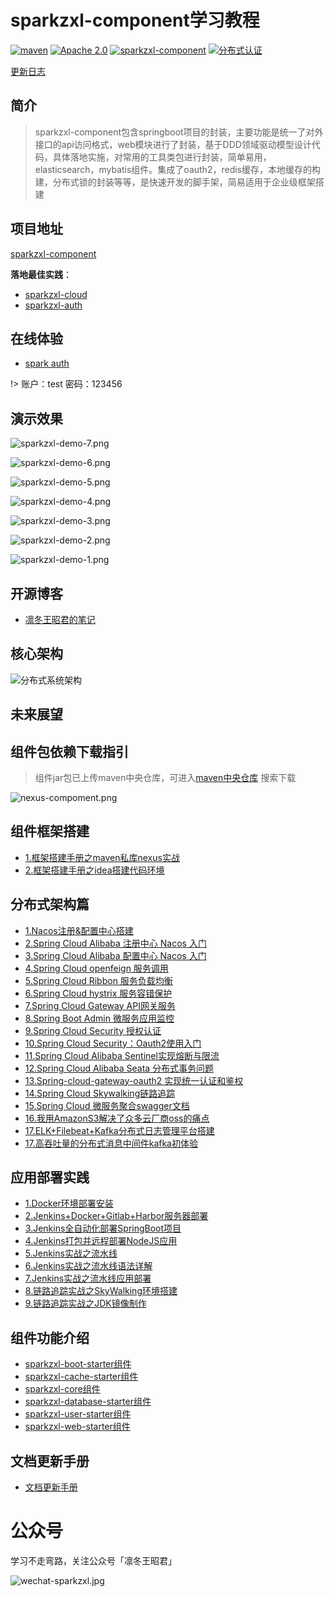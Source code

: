 # sparkzxl-component学习教程

<p>
<a href="https://search.maven.org/"><img src="https://img.shields.io/badge/maven-1.1-blue" alt="maven"></a>
<a href="https://www.apache.org/licenses/"><img src="https://img.shields.io/badge/license-Apache%202.0-blue" alt="Apache 2.0"></a>
<a href="https://github.com/sparkzxl/sparkzxl-component"><img src="https://img.shields.io/badge/组件-sparkzxl--component-orange" alt="sparkzxl-component"></a>
<a href="https://github.com/sparkzxl/sparkzxl-auth"><img src="https://img.shields.io/badge/分布式认证-sparkzxl--auth-success" alt="分布式认证"></a>
</p>

[更新日志](forward/CHANGELOG.md)

## 简介

> sparkzxl-component包含springboot项目的封装，主要功能是统一了对外接口的api访问格式，web模块进行了封装，基于DDD领域驱动模型设计代码，具体落地实施，对常用的工具类包进行封装，简单易用，elasticsearch，mybatis组件。集成了oauth2，redis缓存，本地缓存的构建，分布式锁的封装等等，是快速开发的脚手架，简易适用于企业级框架搭建

## 项目地址

[sparkzxl-component](https://github.com/sparkzxl/sparkzxl-component.git)

**落地最佳实践**：

- [sparkzxl-cloud](https://github.com/sparkzxl/sparkzxl-cloud.git)
- [sparkzxl-auth](https://github.com/sparkzxl/sparkzxl-auth.git)

## 在线体验

- [spark auth](http://119.45.182.28:3000/login)

!> 账户：test 密码：123456

## 演示效果

![sparkzxl-demo-7.png](https://oss.sparksys.top/images/sparkzxl-demo-7.png)

![sparkzxl-demo-6.png](https://oss.sparksys.top/images/sparkzxl-demo-6.png)

![sparkzxl-demo-5.png](https://oss.sparksys.top/images/sparkzxl-demo-5.png)

![sparkzxl-demo-4.png](https://oss.sparksys.top/images/sparkzxl-demo-4.png)

![sparkzxl-demo-3.png](https://oss.sparksys.top/images/sparkzxl-demo-3.png)

![sparkzxl-demo-2.png](https://oss.sparksys.top/images/sparkzxl-demo-2.png)

![sparkzxl-demo-1.png](https://oss.sparksys.top/images/sparkzxl-demo-1.png)

## 开源博客

- [凛冬王昭君的笔记](https://www.sparksys.top)

## 核心架构

![分布式系统架构](https://oss.sparksys.top/sparkzxl-component/distributed-architecture.jpg)

## 未来展望

## 组件包依赖下载指引

> 组件jar包已上传maven中央仓库，可进入[maven中央仓库](https://search.maven.org/) 搜索下载

![nexus-compoment.png](https://oss.sparksys.top/sparkzxl-component/nexus-compoment.png)

## 组件框架搭建

- [1.框架搭建手册之maven私库nexus实战](forward/framework/框架搭建手册之maven私库nexus实战.md)
- [2.框架搭建手册之idea搭建代码环境](forward/framework/框架搭建手册之idea搭建代码环境.md)

## 分布式架构篇

- [1.Nacos注册&配置中心搭建](forward/distributed/分布式架构之Nacos注册&配置中心搭建.md)
- [2.Spring Cloud Alibaba 注册中心 Nacos 入门](forward/distributed/分布式架构之SpringCloudAlibaba注册中心Nacos入门.md)
- [3.Spring Cloud Alibaba 配置中心 Nacos 入门](forward/distributed/分布式架构之SpringCloudAlibaba配置中心Nacos入门.md)
- [4.Spring Cloud openfeign 服务调用](forward/222)
- [5.Spring Cloud Ribbon 服务负载均衡](forward/222)
- [6.Spring Cloud hystrix 服务容错保护](forward/222)
- [7.Spring Cloud Gateway API网关服务](forward/222)
- [8.Spring Boot Admin 微服务应用监控](forward/222)
- [9.Spring Cloud Security 授权认证](forward/222)
- [10.Spring Cloud Security：Oauth2使用入门](forward/222)
- [11.Spring Cloud Alibaba Sentinel实现熔断与限流](forward/222)
- [12.Spring Cloud Alibaba Seata 分布式事务问题](forward/222)
- [13.Spring-cloud-gateway-oauth2 实现统一认证和鉴权](forward/222)
- [14.Spring Cloud Skywalking链路追踪](forward/222)
- [15.Spring Cloud 微服务聚合swagger文档](forward/222)
- [16.我用AmazonS3解决了众多云厂商oss的痛点](forward/distributed/我用AmazonS3解决了众多云厂商oss的痛点.md)
- [17.ELK+Filebeat+Kafka分布式日志管理平台搭建](forward/distributed/分布式架构之ELK+Filebeat+Kafka分布式日志管理平台搭建.md)
- [17.高吞吐量的分布式消息中间件kafka初体验](forward/222.md)

## 应用部署实践

- [1.Docker环境部署安装](forward/deploy/Docker环境部署安装.md)
- [2.Jenkins+Docker+Gitlab+Harbor服务器部署](forward/deploy/Jenkins+Docker+Gitlab+Harbor服务器部署.md)
- [3.Jenkins全自动化部署SpringBoot项目](forward/deploy/Jenkins全自动化部署SpringBoot项目.md)
- [4.Jenkins打包并远程部署NodeJS应用](forward/deploy/Jenkins打包并远程部署NodeJS应用.md)
- [5.Jenkins实战之流水线](forward/deploy/Jenkins实战之流水线.md)
- [6.Jenkins实战之流水线语法详解](forward/deploy/Jenkins实战之流水线语法详解.md)
- [7.Jenkins实战之流水线应用部署](forward/deploy/Jenkins实战之流水线应用部署.md)
- [8.链路追踪实战之SkyWalking环境搭建](forward/distributed/链路追踪实战之SkyWalking环境搭建.md)
- [9.链路追踪实战之JDK镜像制作](forward/distributed/链路追踪实战之JDK镜像制作.md)

## 组件功能介绍

- [sparkzxl-boot-starter组件](forward/component/sparkzxl-boot.md)
- [sparkzxl-cache-starter组件](forward/component/sparkzxl-cache.md)
- [sparkzxl-core组件](forward/component/sparkzxl-core.md)
- [sparkzxl-database-starter组件](forward/component/sparkzxl-database.md)
- [sparkzxl-user-starter组件](forward/component/sparkzxl-user.md)
- [sparkzxl-web-starter组件](forward/component/sparkzxl-web.md)

## 文档更新手册

- [文档更新手册](forward/文档更新手册.md)

# 公众号

学习不走弯路，关注公众号「凛冬王昭君」

![wechat-sparkzxl.jpg](https://oss.sparksys.top/sparkzxl-component/wechat-sparkzxl.jpg)
